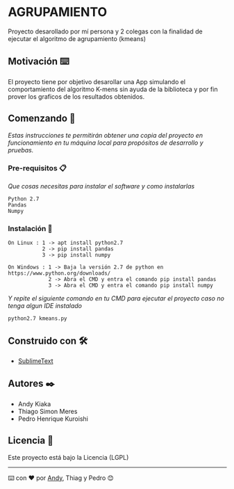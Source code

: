 # AGRUPAMIENTO

Proyecto desarollado por mí persona y 2 colegas con la finalidad de ejecutar el algoritmo de agrupamiento (kmeans)

## Motivación ⌨️

El proyecto tiene por objetivo desarollar una App simulando el comportamiento del algoritmo K-mens sin ayuda de la biblioteca y por fin prover los graficos de los resultados obtenidos.

## Comenzando 🚀

_Estas instrucciones te permitirán obtener una copia del proyecto en funcionamiento en tu máquina local para propósitos de desarrollo y pruebas._

### Pre-requisitos 📋

_Que cosas necesitas para instalar el software y como instalarlas_

```
Python 2.7 
Pandas
Numpy
```

### Instalación 🔧

```
On Linux : 1 -> apt install python2.7
           2 -> pip install pandas
           3 -> pip install numpy
           
On Windows : 1 -> Baja la versión 2.7 de python en https://www.python.org/downloads/
             2 -> Abra el CMD y entra el comando pip install pandas
             3 -> Abra el CMD y entra el comando pip install numpy
```

_Y repite el siguiente comando en tu CMD para ejecutar el proyecto caso no tenga algun IDE instalado_

```
python2.7 kmeans.py
```

## Construido con 🛠️

* [SublimeText](https://www.sublimetext.com/3)

## Autores ✒️

* Andy Kiaka
* Thiago Simon Meres
* Pedro Henrique Kuroishi

## Licencia 📄

Este proyecto está bajo la Licencia (LGPL)

---
⌨️ con ❤️ por [Andy](https://github.com/detona115), Thiag y Pedro 😊
